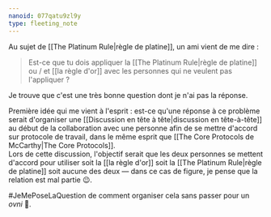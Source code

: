 ```yaml
---
nanoid: 077qatu9zl9y
type: fleeting_note
---
```

Au sujet de [[The Platinum Rule|règle de platine]], un ami vient de me dire :

> Est-ce que tu dois appliquer la [[The Platinum Rule|règle de platine]] ou / et [[la règle d'or]] avec les personnes qui ne veulent pas l'appliquer ?

Je trouve que c'est une très bonne question dont je n'ai pas la réponse.

Première idée qui me vient à l'esprit : est-ce qu'une réponse à ce problème serait d'organiser une [[Discussion en tête à tête|discussion en tête-à-tête]] au début de la collaboration avec une personne afin de se mettre d'accord sur protocole de travail, dans le même esprit que [[The Core Protocols de McCarthy|The Core Protocols]].  
Lors de cette discussion, l'objectif serait que les deux personnes se mettent d'accord pour utiliser soit la [[la règle d'or]] soit la [[The Platinum Rule|règle de platine]] soit aucune des deux — dans ce cas de figure, je pense que la relation est mal partie 😉.

#JeMePoseLaQuestion de comment organiser cela sans passer pour un *ovni* 🤔.
